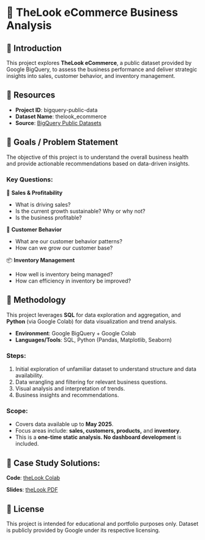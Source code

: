 # 🛒 TheLook eCommerce Business Analysis

## 📌 Introduction
This project explores **TheLook eCommerce**, a public dataset provided by Google BigQuery, to assess the business performance and deliver strategic insights into sales, customer behavior, and inventory management.

## 📂 Resources
- **Project ID**: bigquery-public-data
- **Dataset Name**: thelook_ecommerce
- **Source**: [BigQuery Public Datasets](https://console.cloud.google.com/marketplace/product/bigquery-public-data/thelook-ecommerce)

## 🎯 Goals / Problem Statement
The objective of this project is to understand the overall business health and provide actionable recommendations based on data-driven insights.

### Key Questions:
🧾 **Sales & Profitability**
- What is driving sales?
- Is the current growth sustainable? Why or why not?
- Is the business profitable?

👥 **Customer Behavior**
- What are our customer behavior patterns?
- How can we grow our customer base?

📦 **Inventory Management**
- How well is inventory being managed?
- How can efficiency in inventory be improved?

## 🧪 Methodology
This project leverages **SQL** for data exploration and aggregation, and **Python** (via Google Colab) for data visualization and trend analysis.

- **Environment**: Google BigQuery + Google Colab
- **Languages/Tools**: SQL, Python (Pandas, Matplotlib, Seaborn)

### Steps:
1. Initial exploration of unfamiliar dataset to understand structure and data availability.
2. Data wrangling and filtering for relevant business questions.
3. Visual analysis and interpretation of trends.
4. Business insights and recommendations.

### **Scope**:
- Covers data available up to **May 2025**.
- Focus areas include: **sales, customers, products,** and **inventory**.
- This is a **one-time static analysis. No dashboard development** is included.

## 📌 Case Study Solutions:

**Code**: [theLook Colab](https//github.com/wLennyw/analysis-eCommerce_theLook/blob/main/%5BData_Analytics%5D-Ecommerce_theLook.ipynb)

**Slides**: [theLook PDF](https://github.com/wLennyw/analysis-eCommerce_theLook/blob/main/FP%20Case%20Study%20-%20theLook%20(updated%20June%202025).pdf)

## 📎 License
This project is intended for educational and portfolio purposes only. Dataset is publicly provided by Google under its respective licensing.



